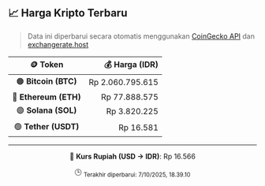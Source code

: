 

<!-- HARGA_KRIPTO -->
## 📈 Harga Kripto Terbaru

> Data ini diperbarui secara otomatis menggunakan [CoinGecko API](https://www.coingecko.com/) dan [exchangerate.host](https://exchangerate.host/)

<div align="center">

| 🪙 Token | 💰 Harga (IDR) |
|:------:|---------------:|
| 🟠 **Bitcoin (BTC)**   | Rp 2.060.795.615 |
| 🔵 **Ethereum (ETH)**  | Rp 77.888.575 |
| 🟣 **Solana (SOL)**    | Rp 3.820.225 |
| 🟢 **Tether (USDT)**   | Rp 16.581 |

---

💱 **Kurs Rupiah (USD → IDR)**: Rp 16.566

🕒 <sub>Terakhir diperbarui: 7/10/2025, 18.39.10</sub>

</div>
<!-- /HARGA_KRIPTO -->